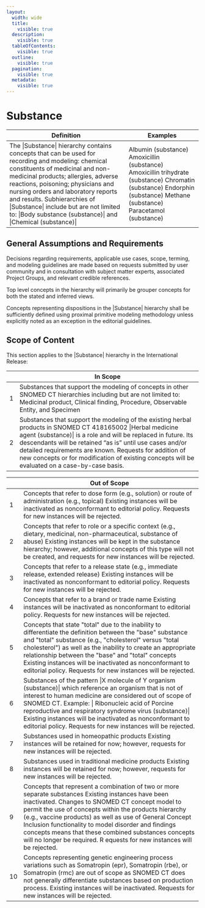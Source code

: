 ```yaml
---
layout:
  width: wide
  title:
    visible: true
  description:
    visible: true
  tableOfContents:
    visible: true
  outline:
    visible: true
  pagination:
    visible: true
  metadata:
    visible: true
---
```


# Substance



| Definition | Examples |
|---|---|
| The \|Substance\| hierarchy contains concepts that can be used for recording and modeling: chemical constituents of medicinal and non-medicinal products; allergies, adverse reactions, poisoning; physicians and nursing orders and laboratory reports and results. Subhierarchies of \|Substance\| include but are not limited to: \|Body substance (substance)\| and \|Chemical (substance)\| | Albumin (substance) Amoxicillin (substance) Amoxicillin trihydrate (substance) Chromatin (substance) Endorphin (substance) Methane (substance) Paracetamol (substance) |

## General Assumptions and Requirements

Decisions regarding requirements, applicable use cases, scope, terming, and modeling guidelines are made based on requests submitted by user community and in consultation with subject matter experts, associated Project Groups, and relevant credible references. 

Top level concepts in the hierarchy will primarily be grouper concepts for both the stated and inferred views.

Concepts representing dispositions in the |Substance| hierarchy shall be sufficiently defined using proximal primitive modeling methodology unless explicitly noted as an exception in the editorial guidelines.

## Scope of Content

This section applies to the |Substance| hierarchy in the International Release:

|   | In Scope |
|---|---|
| 1 | Substances that support the modeling of concepts in other SNOMED CT hierarchies including but are not limited to: Medicinal product, Clinical finding, Procedure, Observable Entity, and Specimen |
| 2 | Substances that support the modeling of the existing herbal products in SNOMED CT 418165002 \|Herbal medicine agent (substance)\| is a role and will be replaced in future. Its descendants will be retained “as is” until use cases and/or detailed requirements are known. Requests for addition of new concepts or for modification of existing concepts will be evaluated on a case-by-case basis. |

|   | Out of Scope |
|---|---|
| 1 | Concepts that refer to dose form (e.g., solution) or route of administration (e.g., topical) Existing instances will be inactivated as nonconformant to editorial policy. Requests for new instances will be rejected. |
| 2 | Concepts that refer to role or a specific context (e.g., dietary, medicinal, non-pharmaceutical, substance of abuse) Existing instances will be kept in the substance hierarchy; however, additional concepts of this type will not be created, and requests for new instances will be rejected. |
| 3 | Concepts that refer to a release state (e.g., immediate release, extended release) Existing instances will be inactivated as nonconformant to editorial policy. Requests for new instances will be rejected. |
| 4 | Concepts that refer to a brand or trade name Existing instances will be inactivated as nonconformant to editorial policy. Requests for new instances will be rejected. |
| 5 | Concepts that state "total" due to the inability to differentiate the definition between the "base" substance and "total" substance (e.g., "cholesterol" versus "total cholesterol") as well as the inability to create an appropriate relationship between the "base" and "total" concepts Existing instances will be inactivated as nonconformant to editorial policy. Requests for new instances will be rejected. |
| 6 | Substances of the pattern \|X molecule of Y organism (substance)\| which reference an organism that is not of interest to human medicine are considered out of scope of SNOMED CT. Example: \| Ribonucleic acid of Porcine reproductive and respiratory syndrome virus (substance)\| Existing instances will be inactivated as nonconformant to editorial policy. Requests for new instances will be rejected. |
| 7 | Substances used in homeopathic products Existing instances will be retained for now; however, requests for new instances will be rejected. |
| 8 | Substances used in traditional medicine products Existing instances will be retained for now; however, requests for new instances will be rejected. |
| 9 | Concepts that represent a combination of two or more separate substances Existing instances have been inactivated. Changes to SNOMED CT concept model to permit the use of concepts within the products hierarchy (e.g., vaccine products) as well as use of General Concept Inclusion functionality to model disorder and findings concepts means that these combined substances concepts will no longer be required. R equests for new instances will be rejected. |
| 10 | Concepts representing genetic engineering process variations such as Somatropin (epr), Somatropin (rbe), or Somatropin (rmc) are out of scope as SNOMED CT does not generally differentiate substances based on production process. Existing instances will be inactivated. Requests for new instances will be rejected. |

